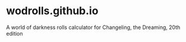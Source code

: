 # wodrolls.github.io
A world of darkness rolls calculator for Changeling, the Dreaming, 20th edition
